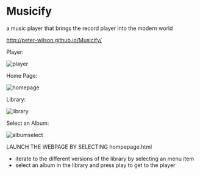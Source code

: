 # Musicify
a music player that brings the record player into the modern world

http://peter-wilson.github.io/Musicify/


Player:


![player](https://github.com/rippedpants/Musicify/blob/master/screenshots/Player.jpg)

Home Page:


![homepage](https://github.com/rippedpants/Musicify/blob/master/screenshots/Home%20Screen.jpg)

Library:


![library](https://github.com/rippedpants/Musicify/blob/master/screenshots/Library.jpg)

Select an Album:


![albumselect](https://github.com/rippedpants/Musicify/blob/master/screenshots/Album%20Seletect.jpg)




LAUNCH THE WEBPAGE BY SELECTING hompepage.html

- iterate to the different versions of the library by selecting an menu item
- select an album in the library and press play to get to the player
